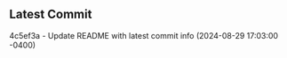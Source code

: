 
## Latest Commit
4c5ef3a - Update README with latest commit info (2024-08-29 17:03:00 -0400) <Yunxi-Zhou>
